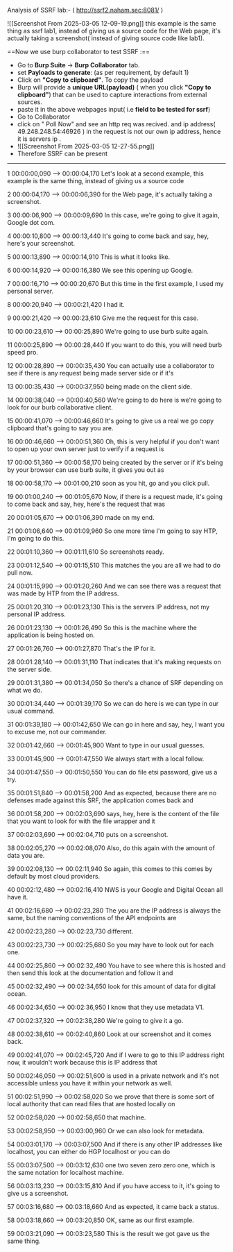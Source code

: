 Analysis of SSRF lab:-  ( http://ssrf2.naham.sec:8081/ )

![[Screenshot From 2025-03-05 12-09-19.png]]
this example is the same thing as ssrf lab1, instead of giving us a source code
for the Web page, it's actually taking a screenshot( instead of giving source code like lab1).



==Now we use burp collaborator  to test SSRF :== 
- Go to **Burp Suite** → **Burp Collaborator** tab.
-  set **Payloads to generate**:  (as per requirement, by default 1)
- Click on **"Copy to clipboard"**.  To copy the payload
- Burp will provide a **unique URL(payload)** ( when you click **"Copy to clipboard"**) that can be used to capture interactions from external sources.
- paste it in the above webpages input( i.e **field to be tested for ssrf**)
- Go to Collaborator
- click on " Poll Now"  and see an http req was recived. and ip address( 49.248.248.54:46926 ) in the request is not our own ip address, hence it is servers ip .
- ![[Screenshot From 2025-03-05 12-27-55.png]]
- Therefore SSRF can be present





---



1
00:00:00,090 --> 00:00:04,170
Let's look at a second example, this example is the same thing, instead of giving us a source code

2
00:00:04,170 --> 00:00:06,390
for the Web page, it's actually taking a screenshot.

3
00:00:06,900 --> 00:00:09,690
In this case, we're going to give it again, Google dot com.

4
00:00:10,800 --> 00:00:13,440
It's going to come back and say, hey, here's your screenshot.

5
00:00:13,890 --> 00:00:14,910
This is what it looks like.

6
00:00:14,920 --> 00:00:16,380
We see this opening up Google.

7
00:00:16,710 --> 00:00:20,670
But this time in the first example, I used my personal server.

8
00:00:20,940 --> 00:00:21,420
I had it.

9
00:00:21,420 --> 00:00:23,610
Give me the request for this case.

10
00:00:23,610 --> 00:00:25,890
We're going to use burb suite again.

11
00:00:25,890 --> 00:00:28,440
If you want to do this, you will need burb speed pro.

12
00:00:28,890 --> 00:00:35,430
You can actually use a collaborator to see if there is any request being made server side or if it's

13
00:00:35,430 --> 00:00:37,950
being made on the client side.

14
00:00:38,040 --> 00:00:40,560
We're going to do here is we're going to look for our burb collaborative client.

15
00:00:41,070 --> 00:00:46,660
It's going to give us a real we go copy clipboard that's going to say you are.

16
00:00:46,660 --> 00:00:51,360
Oh, this is very helpful if you don't want to open up your own server just to verify if a request is

17
00:00:51,360 --> 00:00:58,170
being created by the server or if it's being by your browser can use burb suite, it gives you out as

18
00:00:58,170 --> 00:01:00,210
soon as you hit, go and you click pull.

19
00:01:00,240 --> 00:01:05,670
Now, if there is a request made, it's going to come back and say, hey, here's the request that was

20
00:01:05,670 --> 00:01:06,390
made on my end.

21
00:01:06,640 --> 00:01:09,960
So one more time I'm going to say HTP, I'm going to do this.

22
00:01:10,360 --> 00:01:11,610
So screenshots ready.

23
00:01:12,540 --> 00:01:15,510
This matches the you are all we had to do pull now.

24
00:01:15,990 --> 00:01:20,260
And we can see there was a request that was made by HTP from the IP address.

25
00:01:20,310 --> 00:01:23,130
This is the servers IP address, not my personal IP address.

26
00:01:23,130 --> 00:01:26,490
So this is the machine where the application is being hosted on.

27
00:01:26,760 --> 00:01:27,870
That's the IP for it.

28
00:01:28,140 --> 00:01:31,110
That indicates that it's making requests on the server side.

29
00:01:31,380 --> 00:01:34,050
So there's a chance of SRF depending on what we do.

30
00:01:34,440 --> 00:01:39,170
So we can do here is we can type in our usual command.

31
00:01:39,180 --> 00:01:42,650
We can go in here and say, hey, I want you to excuse me, not our commander.

32
00:01:42,660 --> 00:01:45,900
Want to type in our usual guesses.

33
00:01:45,900 --> 00:01:47,550
We always start with a local follow.

34
00:01:47,550 --> 00:01:50,550
You can do file etsi password, give us a try.

35
00:01:51,840 --> 00:01:58,200
And as expected, because there are no defenses made against this SRF, the application comes back and

36
00:01:58,200 --> 00:02:03,690
says, hey, here is the content of the file that you want to look for with the file wrapper and it

37
00:02:03,690 --> 00:02:04,710
puts on a screenshot.

38
00:02:05,270 --> 00:02:08,070
Also, do this again with the amount of data you are.

39
00:02:08,130 --> 00:02:11,940
So again, this comes to this comes by default by most cloud providers.

40
00:02:12,480 --> 00:02:16,410
NWS is your Google and Digital Ocean all have it.

41
00:02:16,680 --> 00:02:23,280
The you are the IP address is always the same, but the naming conventions of the API endpoints are

42
00:02:23,280 --> 00:02:23,730
different.

43
00:02:23,730 --> 00:02:25,680
So you may have to look out for each one.

44
00:02:25,860 --> 00:02:32,490
You have to see where this is hosted and then send this look at the documentation and follow it and

45
00:02:32,490 --> 00:02:34,650
look for this amount of data for digital ocean.

46
00:02:34,650 --> 00:02:36,950
I know that they use metadata V1.

47
00:02:37,320 --> 00:02:38,280
We're going to give it a go.

48
00:02:38,610 --> 00:02:40,860
Look at our screenshot and it comes back.

49
00:02:41,070 --> 00:02:45,720
And if I were to go to this IP address right now, it wouldn't work because this is IP address that

50
00:02:46,050 --> 00:02:51,600
is used in a private network and it's not accessible unless you have it within your network as well.

51
00:02:51,990 --> 00:02:58,020
So we prove that there is some sort of local authority that can read files that are hosted locally on

52
00:02:58,020 --> 00:02:58,650
that machine.

53
00:02:58,950 --> 00:03:00,960
Or we can also look for metadata.

54
00:03:01,170 --> 00:03:07,500
And if there is any other IP addresses like localhost, you can either do HGP localhost or you can do

55
00:03:07,500 --> 00:03:12,630
one two seven zero zero one, which is the same notation for localhost machine.

56
00:03:13,230 --> 00:03:15,810
And if you have access to it, it's going to give us a screenshot.

57
00:03:16,680 --> 00:03:18,660
And as expected, it came back a status.

58
00:03:18,660 --> 00:03:20,850
OK, same as our first example.

59
00:03:21,090 --> 00:03:23,580
This is the result we got gave us the same thing.